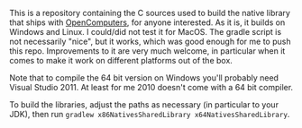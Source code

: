 This is a repository containing the C sources used to build the native library that ships with [OpenComputers][], for anyone interested. As it is, it builds on Windows and Linux. I could/did not test it for MacOS. The gradle script is not necessarily "nice", but it works, which was good enough for me to push this repo. Improvements to it are very much welcome, in particular when it comes to make it work on different platforms out of the box.

Note that to compile the 64 bit version on Windows you'll probably need Visual Studio 2011. At least for me 2010 doesn't come with a 64 bit compiler.

To build the libraries, adjust the paths as necessary (in particular to your JDK), then run `gradlew x86NativesSharedLibrary x64NativesSharedLibrary`.


[OpenComputers]: https://github.com/MightyPirates/OpenComputers
